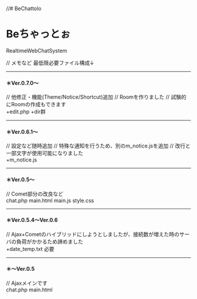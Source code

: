 //# BeChattolo
# Beちゃっとぉ
RealtimeWebChatSystem


// メモなど
最低限必要ファイル構成↓

-----
#### ＊Ver.0.7.0～
// 他修正・機能(Theme/Notice/Shortcut)追加
// Roomを作りました
// 試験的にRoomの作成もできます<br>
+edit.php
+dir群

-----
#### ＊Ver.0.6.1～
// 設定など随時追加
// 特殊な通知を行うため、別のm_notice.jsを追加
// 改行と一部文字が使用可能になりました<br>
+m_notice.js

-----
#### ＊Ver.0.5～
// Comet部分の改良など<br>
chat.php
main.html
main.js
style.css

-----
#### ＊Ver.0.5.4～Ver.0.6
// Ajax+Cometのハイブリッドにしようとしましたが、接続数が増えた時のサーバの負荷がかかるため諦めました<br>
+date_temp.txt 必要

-----
#### ＊～Ver.0.5
// Ajaxメインです<br>
chat.php
main.html
